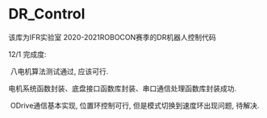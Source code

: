 # DR_Control
该库为IFR实验室 2020-2021ROBOCON赛季的DR机器人控制代码



12/1 完成度:

​	八电机算法测试通过, 应该可行.

​	电机系统函数封装、底盘接口函数库封装、串口通信处理函数库封装成功.

​	ODrive通信基本实现, 位置环控制可行, 但是模式切换到速度环出现问题, 待解决.
